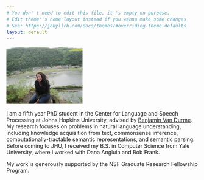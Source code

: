 ```yaml
---
# You don''t need to edit this file, it''s empty on purpose.
# Edit theme''s home layout instead if you wanna make some changes
# See: https://jekyllrb.com/docs/themes/#overriding-theme-defaults
layout: default
---
```


<img src="assets/images/rr.jpg" alt="Drawing" style="width: 200px;"/> 

I am a fifth year PhD student in the Center for Language and Speech Processing
at Johns Hopkins University, advised by
[Benjamin Van Durme](http://www.cs.jhu.edu/~vandurme/).
My research focuses on problems in natural language understanding, including
knowledge acquisition from text, commonsense inference,
computationally-tractable semantic representations, and semantic parsing.
Before coming to JHU, I received my B.S. in Computer Science from Yale
University, where I worked with Dana Angluin and Bob Frank.
                                                                                
My work is generously supported by the NSF Graduate Research Fellowship Program.

